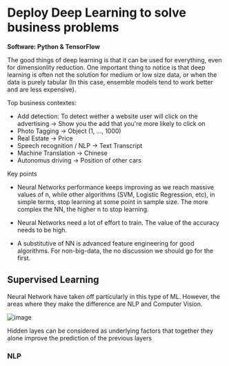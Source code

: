 # Deploy Deep Learning to solve business problems 

**Software: Python & TensorFlow**

The good things of deep learning is that it can be used for everything, even for dimensionlity reduction. One important thing to notice is that deep learning is often not the solution for medium or low size data, or when the data is purely tabular (In this case, ensemble models tend to work better and are less expensive).

Top business contextes: 

* Add detection: To detect wether a website user will click on the advertising -> Show you the add that you're more likely to click on
* Photo Tagging -> Object (1, ..., 1000)
* Real Estate -> Price
* Speech recognition / NLP -> Text Transcript
* Machine Translation -> Chinese
* Autonomus driving -> Position of other cars


Key points

* Neural Networks performance keeps improving as we reach massive values of n, while other algorithms (SVM, Logistic Regression, etc), in simple terms, stop learning at some point in sample size. The more complex the NN, the higher n to stop learning. 

* Neural Networks need a lot of effort to train. The value of the accuracy needs to be high. 

* A substitutive of NN is advanced feature engineering for good algorithms. For non-big-data, the no discussion we should go for the first.  



## Supervised Learning

Neural Network have taken off particularly in this type of ML. However, the areas where they make the difference are NLP and Computer Vision. 

![image](https://user-images.githubusercontent.com/71879463/127781591-a3a34ac8-e757-4455-8ca9-a249cd692152.png)

Hidden layes can be considered as underlying factors that together they alone improve the prediction of the previous layers

### NLP 







